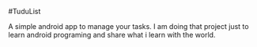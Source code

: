 #TuduList

A simple android app to manage your tasks. I am doing that project just to learn android programing and share what i learn with the world.